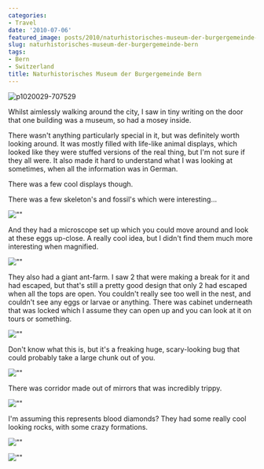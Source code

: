```yaml
---
categories:
- Travel
date: '2010-07-06'
featured_image: posts/2010/naturhistorisches-museum-der-burgergemeinde-bern/P1020029.jpg
slug: naturhistorisches-museum-der-burgergemeinde-bern
tags:
- Bern
- Switzerland
title: Naturhistorisches Museum der Burgergemeinde Bern
---
```


![p1020029-707529](P1020029.jpg)

Whilst aimlessly walking around the city, I saw in tiny writing on the door that one building was a museum, so had a mosey inside.

There wasn't anything particularly special in it, but was definitely worth looking around. It was mostly filled with life-like animal displays, which looked like they were stuffed versions of the real thing, but I'm not sure if they all were. It also made it hard to understand what I was looking at sometimes, when all the information was in German.

There was a few cool displays though.

There was a few skeleton's and fossil's which were interesting...

![""](P1020034.jpg)

And they had a microscope set up which you could move around and look at these eggs up-close. A really cool idea, but I didn't find them much more interesting when magnified.

![""](P1020037.jpg)

They also had a giant ant-farm. I saw 2 that were making a break for it and had escaped, but that's still a pretty good design that only 2 had escaped when all the tops are open. You couldn't really see too well in the nest, and couldn't see any eggs or larvae or anything. There was cabinet underneath that was locked which I assume they can open up and you can look at it on tours or something.

![""](P1020039.jpg)

Don't know what this is, but it's a freaking huge, scary-looking bug that could probably take a large chunk out of you.

![""](P1020042.jpg)

There was corridor made out of mirrors that was incredibly trippy.

![""](P1020052.jpg)

I'm assuming this represents blood diamonds? They had some really cool looking rocks, with some crazy formations.

![""](P1020054.jpg)

![""](P1020055.jpg)